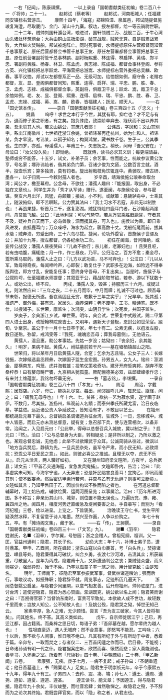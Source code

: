 <!-- { "loadSidebar": true } -->
　　--右「纪闻」，陈康祺撰。
　　--以上录自「国朝耆献类征初编」卷二百八十一（「将帅」二十一）。
　　赵邦试（蔡老等）
　　赵邦试，河南柘城人；任福建同安镇标右营游击。
　　康熙十四年，「海寇」郑锦陷漳、泉属邑，邦试随提督施琅复海澄，尽取厦门、金门、渐山十九寨。叙功，授左都督，给一等云骑尉世职。
　　二十二年，贼帅刘国轩遁台湾，琅进讨，国轩领贼二万、战舰二百，于牛心湾山头诸处环筑炮台；大兵由铜山进抵澎湖，破其战舰，贼死无算。自是贼累战累败，大兵纵火焚贼船，邦试被炮阵亡。同时死事者，水师提标原任左营都督同知管千总事蔡老、原任后营都督佥书管千总事王友、原任左营署都督佥事管把总事王显、原任前营署副将管千总事林鹏、副将杨熙重、林连得、林启祥、黄瑞、郑平忠、署副将黄胜、杨春、林卫、陈孟虎、黄志禄、陈成福、都督佥事林登阁、参将方英、兴化镇标把总李跃龙、平海营把总游嵩、水师提标右营外委把总吴麟、欧春。事平议恤，邦试以左都督系正一品、无级可加，给恤银如例，廕守备；老赠右都督，友、显、登阁俱都督同知，熙重、连得、启祥、瑞、平忠、鹏、胜、春、卫、孟虎、志禄、成福俱都督佥事，英副将，俱廕卫千总；跃龙、嵩，廕卫千总；余恤如例。老、友、显、登阁、熙重、连得、启祥、瑞、平忠、鹏、胜、春、卫、孟虎、志禄、成福、英、嵩、麟、欧春，皆福建人；跃龙，顺天人。
　　——右「国史馆本传」。
　　——录自「国朝耆献类征初编」卷三百四十五（「忠义」十五）。
　　姚昌
　　呜呼！求世之本行于今世，其犹有耶，抑亡也？才不足与有为，退而修子弟之职者，有之矣。抱负殊绝，致崇阶卒弃去、跧伏而不出以养其亲，吾未见其人也。若文山姚公，其庶几者耶！
　　公讳昌，字凤和；文山其别字。系出江南徽州；七世祖迁浙江余姚，曾祖讳某再迁杭州，始为仁和人。祖讳某，负才早没。考讳某，以孤子知名；构翼鸿堂，藏书数千卷。生子三，公其季也。生四岁，亦孤。母潘孺人，年甫三十，矢志抚之。稍长，问母『吾父安在』？母泣曰：『汝父没久矣』！即恸绝。
　　既就傅，读书必求其义训；每更端请益，塾师或穷不能答。十五岁，试文，补弟子员；余艺事，性而能之。杭故参议黄公汝亨，号名家；塚孙讳灿者，偕其弟负门第，召诸少俊为文讌，公数百言立就。酒半，投壶乐宾；算多独贤，莫有钧者。旋出射戟枝角饮辄连中。黄骇叹，赠古研、墨各一，以子归焉——今敕封孺人者也。
　　岁辛酉，靖海侯施公琅奉命取台湾；闻公才，檄至幕府。公念母，不欲往；潘孺人趣曰：『能报国，取出身，不必独在文章也』。同学生并为「秀才从军诗」赠行。遂至闽，与施侯论合，参与密谋。癸亥六月出洋，风猛，舟颠簸；接战，小不利。或献策：悬辘轳舟中，士乘其上，随波俯仰，即不苦瞑眩。公力赞其法曰：『我士习水不若寇，非此无以制胜也』！再战果捷，斩首万二千，遂复澎湖。贼犹恃险曰鹿耳门者，石沙隆起两崖间，舟莫敢飞越。公曰：『此地利耳；可以气势夺。若从万岩乘胜趋鹿耳，守者意不及，疑神兵自天而下，必鸟兽散；泅而攫其舟，可入也』。施侯以为善。即日乘风进发，直抵鹿耳门；万众噪呼，海水为起立，骤高数十丈。戈船衔尾而前，拔其水砦；贼奔溃，穷蹙出降，三十六岛尽拔。捷闻，论功外委官，首施侯子世骠及公；并加十九等，授左都督，仍各纪余功二次。
　　初任在闽海，音问阻绝，或妄传公战没；潘孺人昼夜哭曰：『儿故不欲行；杀儿者，老寡妇也』！且哭且呕，若有虫啮腹，痛辄绝；月一作，作三昼夜，乃平。公归治之，百方不愈；橐金尽，鬻所乘马取药。藩孺人止之曰：『儿方以武功进，马不可弃也』！公泣曰：『儿以从军，致母得奇疾。每闻呻吟声，心即裂；敢复仕乎？武职多在边海，如险远不得奉版舆往，即方寸乱，安能复任事；愿终身守吾母，不复出矣』。当是时，施侯子与公叙阶埒，仕至福建水师提督；其叙亚于公，藉战阶取节钺，若参、游以下犹数十人。或劝公出，终不应。
　　丙戌，潘孺人没，毁甚；持服历三十六月。或疑过礼，则泫然应曰：『三年之丧，二十五月而毕，中月而禫；礼诚不可过也。顾吾母节未彰，报德无所遂。吾哀焉固且无穷，敢歉于三年之实乎』？兄早卒，抚其孤；推遗产、御外侮，甚有恩。家居久，涵养深粹；老不废学，工书、精诗笔。既不仕，以授诸子。长世荣，廪监生；次鸿雯，山阴县学生；次宪发，并国子监生。
　　岁庚子，余典浙江乡试，举世荣。明年，典会试，世荣复中式殿试，赐二甲第四人进士出身，改授翰林院庶吉士。又明年，遇新天子登极，恩封公如世荣官。踰旬，讣至京。盖公于十一月十七日卒于家，年七十有二。公素无疾，以疽发左股，数日遂殆。弥留，戒鸿雯等：『我死，魂魄恋吾母；葬我母墓侧』。无他语云。
　　黄孺人，温且惠，助公孝事姑。先姑一岁没；姑恸曰：『丧余妇，余其能久』！明岁，果病不起。黄孺人，祔姑墓前若干尺——墓在塘栖镇超山之阳。
　　世荣归，将以某年月日启黄孺人隧，合窆；乞余为志且铭。公女子三人：长嫁钱振，次嫁候选县丞顾彝，次嫁国子监生金宏图。孙男五人，女九人。铭曰：澎湖金、厦横南东，鸡笼、虎井海若雄；投笔仗策收奇功。建牙开府哲爽邦，胡弃不取桑梓恭！曰有嫠母畴尸饔，九京相从犹孤童。厥配俪德美必双，兹邱崨嵲孝作忠；有来封土维蕴崇，我铭勿坏垂无穷。
　　——右「墓志铭」，李绂撰。
　　--录自「国朝耆献类征初编」卷三百八十四（「孝友」十）。
　　周洽
　　周洽，字载熙；居郏店。六岁，母亡，能执礼尽哀。每出，闻邻妪呼儿声，辄悲泣。妪怪，问之；曰：『痛我无母呼也』！年十六、七，贫甚；欲执一艺为菽水资，遂学画于赵伊。不数月，尽其技。游扬州，纵观前人名蹟；而泰兴季氏所藏尤富，洽日夜临摹，学益进。远近诸公贵人争延致之，皆知洽有才，不敢目以艺士。
　　在福州都统胡启元幕下最久。总督姚启圣调诸道兵征台湾，驻城外；一日，忽移城中。城中人皆恶，而启元亦未测总督意，疑有变；急召部下兵，使与连营相次，以备非常。洽闻之，入见启元曰：『公此举，得毋以总督召兵入城故，冀以制之乎』？启元曰：『然』。洽曰：『公与总督身为大臣，转相疑忌；是非所以制之，乃所以激之也。某观总督忠诚，无他虑；此举不过欲耀武于众耳。公诚简骑从往过，微讽以「地方当兵燹后，静镇为先。一旦兵民杂处，虽军令严肃，而小民无知，必致烦扰；恐乖公平日爱民之意」。如此，则彼必喜公之推诚。且理无以夺，虑无不乐从』。启元从洽言，两人驩好如初。
　　又在潮州知府梁文暄所，方夜半，总兵据县；详文云：『甲首乙交通海寇，宜急发兵掩捕』。文暄即卧内，告洽；洽曰：『此事虚实未可知。今海宇宁谧，人无异志；恐是奸民陷害良善耳！宜拘乙，即讯而缓其刑；使不致妄承。然后密访甲素行若何，并查与乙有无仇衅？则事可立断矣』。文暄如其言；乃知甲售田于乙，因加价构讼不胜而陷之者也。
　　在河道总督靳辅幕时，河工始告成，辅欲绘黄、运两河图呈览；以事属洽。洽曰：『历年所进河图，多不称旨；非亲历其山川、城郭，则位置不能无误也』。乃遍历兖、豫、雍、冀四州之地。阅四月，相度河势迂直缓急及堤闸要害之处，手自摹写；而别为「看河纪程」三卷，绘以进呈。上览之，下旨褒美。
　　洽晚读王守仁书，觉生平所疑涣然冰释，不复留意于诗人笔墨。然兴至作画，人争以价购之。
　　年七十有五，卒。有「摊诗阁文集」，藏于家。
　　——右「传」，王昶撰。
　　——录自「国朝耆献类征初编」卷四百三十一（「文艺」九）。
　　谢■〈羽辛〉
　　隐君姓谢氏，名■〈羽辛〉，字尔翼，号恕园；浙之会稽人。曾祖宪纲，祖训。父一匡，官益州通判；隐君，其长子也。
　　幼负大志；年十六，补博士弟子员，遭时鼎革。甲申、乙酉间，所在蜂起；浙东山寇以白巾裹首，号「白头兵」，焚掠诸暨、嵊县等处。隐君廉得其可破状，纠合乡勇，夜渡七沙河滩，击溃其众；所获辎重，尽散里人。是年为丙戌，隐君甫十九，又新遭通判公之丧；兼贼徒众盛，而义师寡少，强弱异形，殆于不免。乃卒以孤童子率一旅之师，用计智克敌；由是知名。
　　明年，王师南下，征隐君至军参振武军事，督武林诸道粮饷；强而后行。事竣议功，拟授殊职；隐君辞不就。周览事志，足迹所历几遍天下。
　　浙闽总督姚公启圣，与隐君少同里閈，以意气相友善。后开府福州，帅师驻厦门，进讨台湾；遣使迎隐君，隐君为悉心赞画。澎湖既克，姚公欲以名上闻；隐君笑而谢之曰：『吾觊得官邪？当督饷东南时，富贵可早致矣。本欲故人成不世功，故轻数千里而来；岂故人知公，公不知故人也』！及姚公殁，隐君哭之恸，悼世无知己云。
　　家素丰厚，急人之难，无少顾惜。尝言『吾为友三破家，今其人皆将相矣』。问其姓名，终不答。其高义类如此。
　　戊午，自京师徙居江宁；己巳，再迁江都，因占籍焉。而桑梓之思日切，每语子弟：『吾邱墓在越，愿尔辈终为越人也』！
　　性坦直豪迈，遇人无城府；然不合意事，即怒骂不能忍。工吟咏；六十以后，雅不欲与人间事，惟日哦不绝口。凡其有所纪于外与有所动于中者，悉着于篇。辛卯冬，一取而焚之；存者仅二、三百首闲适之作而已。后目昏，不能视；日命诸孙诵有明一代之什。隐君据案庄听，欣然而喜、愀然而悲；家人莫能测也。善草书，入怀素之室。所着有「尺牍钞」四十卷、「中朝疏稿」二十卷、「甲乙新闻」五卷。
　　素康强，无疾。庚子七月，一病不复起；戒子孙曰：『圣朝重遗老；他日吾墓道上，书「赐粟老人」足矣』。隐君生于明崇祯元年，卒于今康熙五十九年，得年九十有三。子男四人：去矜、震、凑、端；孙七人：遵王、遵周、遵尧、遵彭、遵夏、遵道、遵圣。
　　遵王读书，能文章；予因遵王，得与隐君接。隐君年九十余矣，丰仪峻整，而吐音宏肆；耸然敬惮之。故隐君之殁，予不辞而为之论次其终始。君既尝拜官矣，而以「隐」称之者，从君志也。
